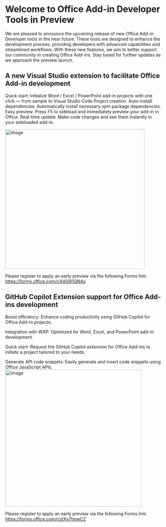 # Welcome to Office Add-in Developer Tools in Preview

We are pleased to announce the upcoming release of new Office Add-in Developer tools in the near future. These tools are designed to enhance the development process, providing developers with advanced capabilities and streamlined workflows. With these new features, we aim to better support our community in creating Office Add-ins. Stay tuned for further updates as we approach the preview launch.

## A new Visual Studio extension to facilitate Office Add-in development
Quick start: Initialize Word / Excel / PowerPoint add-in projects with one click — from sample to Visual Studio Code Project creation.
Auto-install dependencies: Automatically install necessary npm package dependencies.
Easy preview: Press F5 to sideload and immediately preview your add-in in Office.
Real-time update: Make code changes and see them instantly in your sideloaded add-in.

<img width="448" alt="image" src="https://github.com/OfficeDev/Office-Addin-Preview-Dev-Tool-Doc/assets/107023112/8fb6af0c-5738-4200-913c-c09d6a3febc8">


Please register to apply an early preview via the following Forms link: 
https://forms.office.com/r/X40i91QN4u

## GitHub Copilot Extension support for Office Add-ins development
Boost efficiency: Enhance coding productivity using GitHub Copilot for Office Add-in projects.

Integration with WXP: Optimized for Word, Excel, and PowerPoint add-in development.

Quick start: Request the GitHub Copilot extension for Office Add-ins to initiate a project tailored to your needs.

Generate API code snippets: Easily generate and insert code snippets using Office JavaScript APIs.
<img width="439" alt="image" src="https://github.com/OfficeDev/Office-Addin-Preview-Dev-Tool-Doc/assets/107023112/ba681c3d-9ebd-43d4-861e-76219ccb50dd">

Please register to apply an early preview via the following Forms link: 
https://forms.office.com/r/ztXs7tmwCZ
